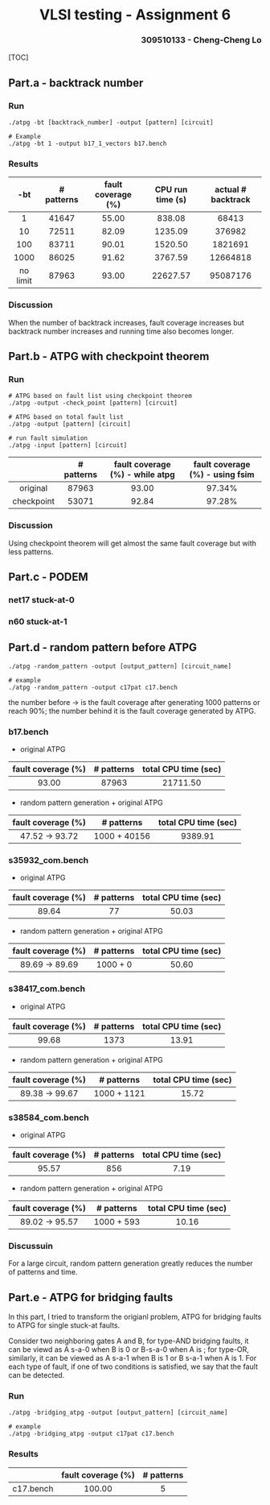 <h1 align=center> VLSI testing - Assignment 6 </h1>

<h3 align="right"> 309510133 - Cheng-Cheng Lo </h3>

[TOC]

## Part.a - backtrack number

### Run

```
./atpg -bt [backtrack_number] -output [pattern] [circuit]

# Example
./atpg -bt 1 -output b17_1_vectors b17.bench
```

### Results

|   -bt    | \# patterns | fault coverage (%) | CPU run time (s) | actual \# backtrack |
| :------: | :---------: | :----------------: | :--------------: | :-----------------: |
|    1     |    41647    |       55.00        |      838.08      |        68413        |
|    10    |    72511    |       82.09        |     1235.09      |       376982        |
|   100    |    83711    |       90.01        |     1520.50      |       1821691       |
|   1000   |    86025    |       91.62        |     3767.59      |      12664818       |
| no limit |    87963    |       93.00        |     22627.57     |      95087176       |

### Discussion

When the number of backtrack increases, fault coverage increases but backtrack number increases and running time also becomes longer. 

## Part.b - ATPG with checkpoint theorem

### Run

```
# ATPG based on fault list using checkpoint theorem
./atpg -output -check_point [pattern] [circuit]

# ATPG based on total fault list
./atpg -output [pattern] [circuit]

# run fault simulation
./atpg -input [pattern] [circuit]
```

|            | \# patterns | fault coverage (%) - while atpg | fault coverage (%) - using fsim |
| :--------: | :---------: | :-----------------------------: | :-----------------------------: |
|  original  |    87963    |              93.00              |             97.34%              |
| checkpoint |    53071    |              92.84              |             97.28%              |

### Discussion

Using checkpoint theorem will get almost the same fault coverage but with less patterns.

## Part.c - PODEM

### net17 stuck-at-0





### n60 stuck-at-1





## Part.d - random pattern before ATPG

```
./atpg -random_pattern -output [output_pattern] [circuit_name]

# example
./atpg -random_pattern -output c17pat c17.bench
```

the number before -> is the fault coverage after generating 1000 patterns or reach 90%; the number behind it is the fault coverage generated by ATPG.

### b17.bench

* original ATPG  

| fault coverage (%) | \# patterns | total CPU time (sec) |
| :----------------: | :---------: | :------------------: |
|       93.00        |    87963    |       21711.50       |

* random pattern generation + original ATPG 

| fault coverage (%) | \# patterns  | total CPU time (sec) |
| :----------------: | :----------: | :------------------: |
|   47.52 -> 93.72   | 1000 + 40156 |       9389.91        |

### s35932_com.bench

* original ATPG  

| fault coverage (%) | \# patterns | total CPU time (sec) |
| :----------------: | :---------: | :------------------: |
|       89.64        |     77      |        50.03         |

* random pattern generation + original ATPG 

| fault coverage (%) | \# patterns | total CPU time (sec) |
| :----------------: | :---------: | :------------------: |
|   89.69 -> 89.69   |  1000 + 0   |        50.60         |

### s38417_com.bench

* original ATPG  

| fault coverage (%) | \# patterns | total CPU time (sec) |
| :----------------: | :---------: | :------------------: |
|       99.68        |    1373     |        13.91         |

* random pattern generation + original ATPG 

| fault coverage (%) | \# patterns | total CPU time (sec) |
| :----------------: | :---------: | :------------------: |
|   89.38 -> 99.67   | 1000 + 1121 |        15.72         |

### s38584_com.bench

* original ATPG  

| fault coverage (%) | \# patterns | total CPU time (sec) |
| :----------------: | :---------: | :------------------: |
|       95.57        |     856     |         7.19         |

* random pattern generation + original ATPG 

| fault coverage (%) | \# patterns | total CPU time (sec) |
| :----------------: | :---------: | :------------------: |
|   89.02 -> 95.57   | 1000 + 593  |        10.16         |

### Discussuin

For a large circuit, random pattern generation greatly reduces the number of patterns and time.

## Part.e - ATPG for bridging faults

In this part, I tried to transform the origianl problem, ATPG for bridging faults to ATPG for single stuck-at faults.

Consider two neighboring gates A and B, for type-AND bridging faults, it can be viewd as A s-a-0 when B is 0 or B-s-a-0 when A is ; for type-OR, similarly, it can be viewed as A s-a-1 when B is 1 or B s-a-1 when A is 1. For each type of fault, if one of two conditions is satisfied, we say that the fault can be detected.

### Run

```
./atpg -bridging_atpg -output [output_pattern] [circuit_name]

# example
./atpg -bridging_atpg -output c17pat c17.bench
```

### Results

|           | fault coverage (%) | \# patterns |
| :-------: | :----------------: | :---------: |
| c17.bench |       100.00       |      5      |

